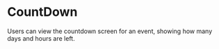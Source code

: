 # CountDown
Users can view the countdown screen for an event, showing how many days and hours are left.
